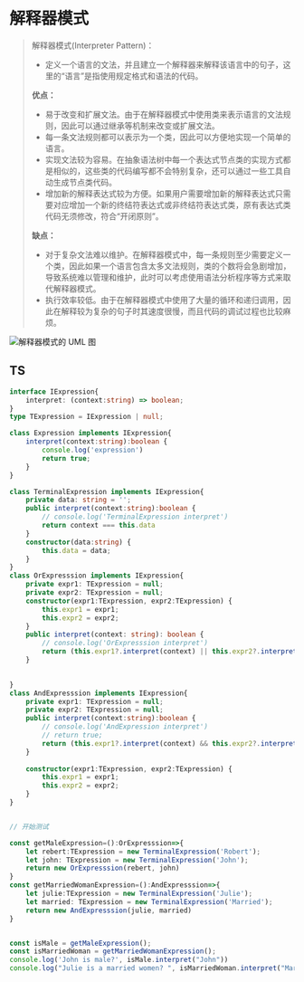 # 解释器模式

> 解释器模式(Interpreter Pattern)：
>
> - 定义一个语言的文法，并且建立一个解释器来解释该语言中的句子，这里的“语言”是指使用规定格式和语法的代码。
>
> 
>
> **优点：**
>
> - 易于改变和扩展文法。由于在解释器模式中使用类来表示语言的文法规则，因此可以通过继承等机制来改变或扩展文法。
> - 每一条文法规则都可以表示为一个类，因此可以方便地实现一个简单的语言。
> - 实现文法较为容易。在抽象语法树中每一个表达式节点类的实现方式都是相似的，这些类的代码编写都不会特别复杂，还可以通过一些工具自动生成节点类代码。
> - 增加新的解释表达式较为方便。如果用户需要增加新的解释表达式只需要对应增加一个新的终结符表达式或非终结符表达式类，原有表达式类代码无须修改，符合“开闭原则”。
>
> **缺点：**
>
> - 对于复杂文法难以维护。在解释器模式中，每一条规则至少需要定义一个类，因此如果一个语言包含太多文法规则，类的个数将会急剧增加，导致系统难以管理和维护，此时可以考虑使用语法分析程序等方式来取代解释器模式。
> - 执行效率较低。由于在解释器模式中使用了大量的循环和递归调用，因此在解释较为复杂的句子时其速度很慢，而且代码的调试过程也比较麻烦。
>
> 

![解释器模式的 UML 图](https://www.runoob.com/wp-content/uploads/2014/08/interpreter_pattern_uml_diagram.jpg)

## TS

```typescript
interface IExpression{
	interpret: (context:string) => boolean;
}
type TExpression = IExpression | null;

class Expression implements IExpression{
	interpret(context:string):boolean {
		console.log('expression')
		return true;
	}
}

class TerminalExpression implements IExpression{
	private data: string = '';
	public interpret(context:string):boolean {
		// console.log('TerminalExpression interpret')
		return context === this.data
	}
	constructor(data:string) {
		this.data = data;
	}
}
class OrExpresssion implements IExpression{
	private expr1: TExpression = null;
	private expr2: TExpression = null;
	constructor(expr1:TExpression, expr2:TExpression) {
		this.expr1 = expr1;
		this.expr2 = expr2;
	}
	public interpret(context: string): boolean {
		// console.log('OrExpresssion interpret')
		return (this.expr1?.interpret(context) || this.expr2?.interpret(context)) ? true : false;
	}
	

}
class AndExpresssion implements IExpression{
	private expr1: TExpression = null;
	private expr2: TExpression = null;
	public interpret(context:string):boolean {
		// console.log('AndExpression interpret')
		// return true;
		return (this.expr1?.interpret(context) && this.expr2?.interpret(context)) ? true : false;
	}
	
	constructor(expr1:TExpression, expr2:TExpression) {
		this.expr1 = expr1;
		this.expr2 = expr2;
	}
}


// 开始测试

const getMaleExpression=():OrExpresssion=>{
	let rebert:TExpression = new TerminalExpression('Robert');
	let john: TExpression = new TerminalExpression('John');
	return new OrExpresssion(rebert, john)
}
const getMarriedWomanExpression=():AndExpresssion=>{
	let julie:TExpression = new TerminalExpression('Julie');
	let married: TExpression = new TerminalExpression('Married');
	return new AndExpresssion(julie, married)
}


const isMale = getMaleExpression();
const isMarriedWoman = getMarriedWomanExpression();
console.log('John is male?', isMale.interpret("John"))
console.log("Julie is a married women? ", isMarriedWoman.interpret("Married Julie"));
```

